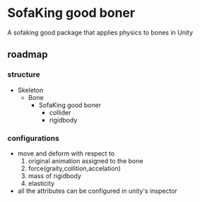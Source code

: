 # SofaKing good boner
A sofaking good package that applies physics to bones in Unity
## roadmap
### structure
- Skeleton
  - Bone
    - SofaKing good boner
      - collider
      - rigidbody
### configurations
- move and deform with respect to
  1. original animation assigned to the bone
  2. force(graity,collition,accelation)
  3. mass of rigidbody
  4. elasticity
- all the attributes can be configured in unity's inspector
